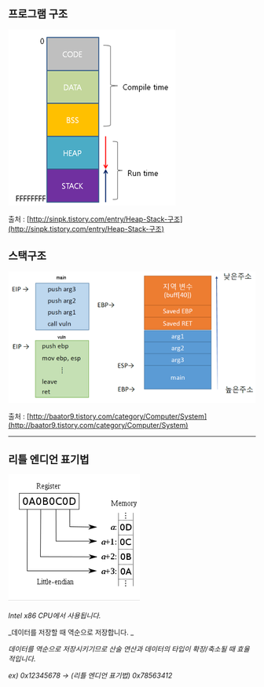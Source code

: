 ## 프로그램 구조

![](/assets/program.png)

출처 : [http://sinpk.tistory.com/entry/Heap-Stack-구조](http://sinpk.tistory.com/entry/Heap-Stack-구조)

## 스택구조

![](/assets/stack.png)

출처 : [http://baator9.tistory.com/category/Computer/System](http://baator9.tistory.com/category/Computer/System)



---

## 리틀 엔디언 표기법

![](/assets/import.png)

_Intel x86 CPU에서 사용됩니다._

_데이터를 저장할 때 역순으로 저장합니다. _

_데이터를 역순으로 저장시키기므로 산술 연산과 데이터의 타입이 확장/축소될 때 효율적입니다_.

_ex\) 0x12345678 -&gt; \(리틀 엔디언 표기법\) 0x78563412_

